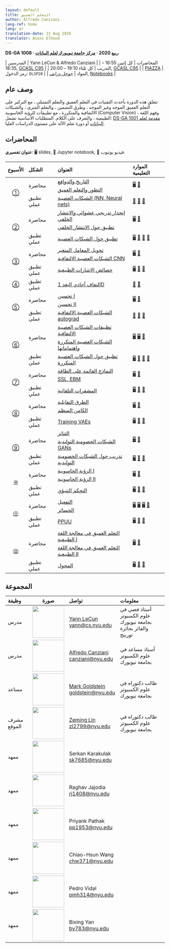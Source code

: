 ```yaml
---
layout: default
title: التعلم العميق
author: Alfredo Canziani
lang-ref: home
lang: ar
translation-date: 21 Aug 2020
translator: Anass Elhoud
---
```


**DS-GA 1008 · ربيع 2020 · [مركز جامعة نيويورك لعلم البيانات](http://cds.nyu.edu/)**

| المدرسين | Yann LeCun & Alfredo Canziani |
| المحاضرات    | كل إثنين 16:55 – 18:35, [GCASL C95](http://library.nyu.edu/services/campus-media/classrooms/gcasl-c95/) |
| التدريب   | كل ثلثاء 19:10 – 20:00, [GCASL C95](http://library.nyu.edu/services/campus-media/classrooms/gcasl-c95/) |
| [PIAZZA](https://piazza.com/nyu/spring2020/dsga1008/home)      | رمز الدخول: `DLSP20` |
| المواد    | [جوجل درايف](https://bitly.com/DLSP20), [Notebooks](https://github.com/Atcold/pytorch-Deep-Learning) |


## وصف عام

تتعلق هذه الدورة بأحدث التقنيات في التعلم العميق والتعلم التمثيلي ، مع التركيز على التعلم العميق الموجه وغير الموجه ، وطرق التضمين ، والتعلم المتري ، والشبكات الالتفافية والمتكررة ، مع تطبيقات للرؤية الحاسوبية (Computer Vision) ، وفهم اللغة الطبيعية ، والتعرف على الكلام. المتطلبات الأساسية تشمل:
 [DS-GA 1001 مقدمة لعلم البيانات](https://cds.nyu.edu/academics/ms-curriculum/) أو دورة تعلم الآلة على مستوى الدراسات العليا.

## المحاضرات

**عنوان تفسيري**: 🖥 slides, 📓 Jupyter notebook, 🎥 فيديو يوتيوب.

<table>
<!-- =============================== HEADER ================================ -->
  <thead>
    <tr>
      <th>الأسبوع</th>
      <th align="left">الشكل</th>
      <th align="left">العنوان</th>
      <th align="left">الموارد التعليمية</th>
    </tr>
  </thead>
  <tbody>
<!-- =============================== WEEK 1 ================================ -->
    <tr>
      <td rowspan="3" align="center"><a href="en/week01/01">①</a></td>
      <td rowspan="2">محاضرة</td>
      <td><a href="en/week01/01-1">التاريخ والدوافع</a></td>
      <td rowspan="2">
        <a href="https://drive.google.com/open?id=1Q7LtZyIS1f3TfeTGll3aDtWygh3GAfCb">🖥️</a>
        <a href="https://www.youtube.com/watch?v=0bMe_vCZo30">🎥</a>
      </td>
    </tr>
    <tr><td><a href="en/week01/01-2">التطور والتعلم العميق</a></td></tr>
    <tr>
      <td rowspan="1">تطبيق عملي</td>
      <td><a href="en/week01/01-3"> الشبكات العصبية (NN, Neural nets)</a></td>
      <td>
        <a href="https://github.com/Atcold/pytorch-Deep-Learning/blob/master/01-tensor_tutorial.ipynb">📓</a>
        <a href="https://github.com/Atcold/pytorch-Deep-Learning/blob/master/02-space_stretching.ipynb">📓</a>
        <a href="https://www.youtube.com/watch?v=5_qrxVq1kvc">🎥</a>
      </td>
    </tr>
<!-- =============================== WEEK 2 ================================ -->
    <tr>
      <td rowspan="3" align="center"><a href="en/week02/02">②</a></td>
      <td rowspan="2">محاضرة</td>
      <td><a href="en/week02/02-1">إنحدار تدريجي عشوائي والانتشار الخلفي</a></td>
      <td rowspan="2">
        <a href="https://drive.google.com/open?id=1w2jV_BT2hWzfOKBR02x_rB4-dfVUI6SR">🖥️</a>
        <a href="https://www.youtube.com/watch?v=d9vdh3b787Y">🎥</a>
      </td>
    </tr>
    <tr><td><a href="en/week02/02-2">تطبيق حول الانتشار الخلفي</a></td></tr>
    <tr>
      <td rowspan="1">تطبيق عملي</td>
      <td><a href="en/week02/02-3">تطبيق حول الشبكات العصبية</a></td>
      <td>
        <a href="https://github.com/Atcold/pytorch-Deep-Learning/blob/master/slides/01%20-%20Spiral%20classification.pdf">🖥</a>
        <a href="https://github.com/Atcold/pytorch-Deep-Learning/blob/master/04-spiral_classification.ipynb">📓</a>
        <a href="https://github.com/Atcold/pytorch-Deep-Learning/blob/master/05-regression.ipynb">📓</a>
        <a href="https://www.youtube.com/watch?v=WAn6lip5oWk">🎥</a>
      </td>
    </tr>
<!-- =============================== WEEK 3 ================================ -->
    <tr>
      <td rowspan="3" align="center"><a href="en/week03/03">③</a></td>
      <td rowspan="2">محاضرة</td>
      <td><a href="en/week03/03-1">تحويل المعامل المتغير</a></td>
      <td rowspan="2">
        <a href="https://drive.google.com/open?id=18UFaOGNKKKO5TYnSxr2b8dryI-PgZQmC">🖥️</a>
        <a href="https://youtu.be/FW5gFiJb-ig">🎥</a>
      </td>
    </tr>
    <tr><td><a href="en/week03/03-2">الشبكات العصبية الالتفافية CNN</a></td></tr>
    <tr>
      <td rowspan="1">تطبيق عملي</td>
      <td><a href="en/week03/03-3">خصائص الإشارات الطبيعية</a></td>
      <td>
        <a href="https://github.com/Atcold/pytorch-Deep-Learning/blob/master/slides/02%20-%20CNN.pdf">🖥</a>
        <a href="https://github.com/Atcold/pytorch-Deep-Learning/blob/master/06-convnet.ipynb">📓</a>
        <a href="https://youtu.be/kwPWpVverkw">🎥</a>
      </td>
    </tr>
<!-- =============================== WEEK 4 ================================ -->
    <tr>
      <td rowspan="1" align="center"><a href="en/week04/04">④</a></td>
      <td rowspan="1">تطبيق عملي</td>
      <td><a href="en/week04/04-1">التفاف أحادي البعد 1D</a></td>
      <td>
        <a href="https://github.com/Atcold/pytorch-Deep-Learning/blob/master/07-listening_to_kernels.ipynb">📓</a>
        <a href="https://youtu.be/OrBEon3VlQg">🎥</a>
      </td>
    </tr>
<!-- =============================== WEEK 5 ================================ -->
    <tr>
      <td rowspan="3" align="center"><a href="en/week05/05">⑤</a></td>
      <td rowspan="2">محاضرة</td>
      <td><a href="en/week05/05-1">تحسين I</a></td>
      <td rowspan="2">
        <a href="https://drive.google.com/open?id=1pwlGN6hDFfEYQqBqcMjWbe4yfBDTxsab">🖥️</a>
        <a href="https://youtu.be/--NZb480zlg">🎥</a>
      </td>
    </tr>
    <tr><td><a href="en/week05/05-2">تحسين II</a></td></tr>
    <tr>
      <td rowspan="1">تطبيق عملي</td>
      <td><a href="en/week05/05-3">الشبكات العصبية الالتفافية autograd</a></td>
      <td>
        <a href="https://github.com/Atcold/pytorch-Deep-Learning/blob/master/03-autograd_tutorial.ipynb">📓</a>
        <a href="https://github.com/Atcold/pytorch-Deep-Learning/blob/master/extra/b-custom_grads.ipynb">📓</a>
        <a href="https://youtu.be/eEzCZnOFU1w">🎥</a>
      </td>
    </tr>
<!-- =============================== WEEK 6 ================================ -->
    <tr>
      <td rowspan="3" align="center"><a href="en/week06/06">⑥</a></td>
      <td rowspan="2">محاضرة</td>
      <td><a href="en/week06/06-1">تطبيقات الشبكات العصبية الالتفافية</a></td>
      <td rowspan="2">
        <a href="https://drive.google.com/open?id=1opT7lV0IRYJegtZjuHsKhlsM5L7GpGL1">🖥️</a>
        <a href="https://drive.google.com/open?id=1sdeVBC3nuh5Zkm2sqzdScEicRvLc_v-F">🖥️</a>
        <a href="https://youtu.be/ycbMGyCPzvE">🎥</a>
      </td>
    </tr>
    <tr><td><a href="en/week06/06-2">الشبكات العصبية المتكررة واهتماماتها</a></td></tr>
    <tr>
      <td rowspan="1">تطبيق عملي</td>
      <td><a href="en/week06/06-3">تطبيق حول الشبكات العصبية المتكررة</a></td>
      <td>
        <a href="https://github.com/Atcold/pytorch-Deep-Learning/blob/master/slides/04%20-%20RNN.pdf">🖥️</a>
        <a href="https://github.com/Atcold/pytorch-Deep-Learning/blob/master/08-seq_classification.ipynb">📓</a>
        <a href="https://github.com/Atcold/pytorch-Deep-Learning/blob/master/09-echo_data.ipynb">📓</a>
        <a href="https://youtu.be/8cAffg2jaT0">🎥</a>
      </td>
    </tr>
<!-- =============================== WEEK 7 ================================ -->
    <tr>
      <td rowspan="3" align="center"><a href="en/week07/07">⑦</a></td>
      <td rowspan="2">محاضرة</td>
      <td><a href="en/week07/07-1">النماذج القائمة على الطاقة</a></td>
      <td rowspan="2">
        <a href="https://drive.google.com/open?id=1z8Dz1YtkOEJpU-gh5RIjORs3GGqkYJQa">🖥️</a>
        <a href="https://youtu.be/tVwV14YkbYs">🎥</a>
      </td>
    </tr>
    <tr><td><a href="en/week07/07-2">SSL, EBM</a></td></tr>
    <tr>
      <td rowspan="1">تطبيق عملي</td>
      <td><a href="en/week07/07-3">المشفرات التلقائية</a></td>
      <td>
        <a href="https://github.com/Atcold/pytorch-Deep-Learning/blob/master/slides/05%20-%20Generative%20models.pdf">🖥️</a>
        <a href="https://github.com/Atcold/pytorch-Deep-Learning/blob/master/10-autoencoder.ipynb">📓</a>
        <a href="https://youtu.be/bggWQ14DD9M">🎥</a>
      </td>
    </tr>
<!-- =============================== WEEK 8 ================================ -->
    <tr>
      <td rowspan="3" align="center"><a href="en/week08/08">⑧</a></td>
      <td rowspan="2">محاضرة</td>
      <td><a href="en/week08/08-1">الطرق التفابلية</a></td>
      <td rowspan="2">
        <a href="https://drive.google.com/open?id=1Zo_PyBEO6aNt0GV74kj8MQL7kfHdIHYO">🖥️</a>
        <a href="https://youtu.be/ZaVP2SY23nc">🎥</a>
      </td>
    </tr>
    <tr><td><a href="en/week08/08-2">الكامن المنظم</a></td></tr>
    <tr>
      <td rowspan="1">تطبيق عملي</td>
      <td><a href="en/week08/08-3">Training VAEs</a></td>
      <td>
        <a href="https://github.com/Atcold/pytorch-Deep-Learning/blob/master/slides/05%20-%20Generative%20models.pdf">🖥️</a>
        <a href="https://github.com/Atcold/pytorch-Deep-Learning/blob/master/11-VAE.ipynb">📓</a>
        <a href="https://youtu.be/7Rb4s9wNOmc">🎥</a>
      </td>
    </tr>
<!-- =============================== WEEK 9 ================================ -->
    <tr>
      <td rowspan="3" align="center"><a href="en/week09/09">⑨</a></td>
      <td rowspan="2">محاضرة</td>
      <td><a href="en/week09/09-1">التناثر</a></td>
      <td rowspan="2">
        <a href="https://drive.google.com/open?id=1wJRzhjSqlrSqEpX4Omagb_gdIkQ5f-6K">🖥️</a>
        <a href="https://youtu.be/Pgct8PKV7iw">🎥</a>
      </td>
    </tr>
    <tr><td><a href="en/week09/09-2">الشبكات الخصومية التوليدية GANs</a></td></tr>
    <tr>
      <td rowspan="1">تطبيق عملي</td>
      <td><a href="en/week09/09-3">  تدريب حول الشبكات الخصومية التوليدية</a></td>
      <td>
        <a href="https://github.com/Atcold/pytorch-Deep-Learning/blob/master/slides/05%20-%20Generative%20models.pdf">🖥️</a>
        <a href="https://github.com/pytorch/examples/tree/master/dcgan">📓</a>
        <a href="https://youtu.be/xYc11zyZ26M">🎥</a>
      </td>
    </tr>
<!-- =============================== WEEK 10 =============================== -->
    <tr>
      <td rowspan="3" align="center"><a href="en/week10/10">⑩</a></td>
      <td rowspan="2">محاضرة</td>
      <td><a href="en/week10/10-1">الرؤية الحاسوبية I</a></td>
      <td rowspan="2">
        <a href="https://drive.google.com/open?id=16lsnDN2HIBTcRucbVKY5B_U16c0tNQhR">🖥️</a>
        <a href="https://youtu.be/0KeR6i1_56g">🎥</a>
      </td>
    </tr>
    <tr><td><a href="en/week10/10-2">الرؤية الحاسوبية II</a></td></tr>
    <tr>
      <td rowspan="1">تطبيق عملي</td>
      <td><a href="en/week10/10-3">التحكم التنبؤي</a></td>
      <td>
        <a href="https://github.com/Atcold/pytorch-Deep-Learning/blob/master/slides/09%20-%20Controller%20learning.pdf">🖥️</a>
        <a href="https://github.com/Atcold/pytorch-Deep-Learning/blob/master/14-truck_backer-upper.ipynb">📓</a>
        <a href="https://youtu.be/A3klBqEWR-I">🎥</a>
      </td>
    </tr>
<!-- =============================== WEEK 11 =============================== -->
    <tr>
      <td rowspan="3" align="center"><a href="en/week11/11">⑪</a></td>
      <td rowspan="2">محاضرة</td>
      <td><a href="en/week11/11-1">التفعيل</a></td>
      <td rowspan="2">
        <a href="https://drive.google.com/file/d/1AzFVLG7D4NK6ugh60f0cJQGYF5OL2sUB">🖥️</a>
        <a href="https://drive.google.com/file/d/1rkiZy0vjZqE2w7baVWvxwfAGae0Eh1Wm">🖥️</a>
        <a href="https://drive.google.com/file/d/1tryOlVAFmazLLZusD2-UfReFMkPk5hPk">🖥️</a>
        <a href="https://youtu.be/bj1fh3BvqSU">🎥</a>
      </td>
    </tr>
    <tr><td><a href="en/week11/11-2">الخسائر</a></td></tr>
    <tr>
      <td rowspan="1">تطبيق عملي</td>
      <td><a href="en/week11/11-3">PPUU</a></td>
      <td>
        <a href="http://bit.ly/PPUU-slides">🖥️</a>
        <a href="http://bit.ly/PPUU-code">📓</a>
        <a href="https://youtu.be/VcrCr-KNBHc">🎥</a>
      </td>
    </tr>
<!-- =============================== WEEK 12 =============================== -->
    <tr>
      <td rowspan="3" align="center"><a href="en/week12/12">⑫</a></td>
      <td rowspan="2">محاضرة</td>
      <td><a href="en/week12/12-1">التعلم العميق في معالجة اللغة الطبيعية I</a></td>
      <td rowspan="2">
        <a href="https://drive.google.com/file/d/149m3wRavTp4DQZ6RJTej8KP8gv4jnkPW/">🖥️</a>
        <a href="https://youtu.be/6D4EWKJgNn0">🎥</a>
      </td>
    </tr>
    <tr><td><a href="en/week12/12-2">التعلم العميق في معالجة اللغة الطبيعية II</a></td></tr>
    <tr>
      <td rowspan="1">تطبيق عملي</td>
      <td><a href="en/week12/12-3">المحول</a></td>
      <td>
        <a href="https://github.com/Atcold/pytorch-Deep-Learning/blob/master/slides/10%20-%20Attention%20%26%20transformer.pdf">🖥️</a>
        <a href="https://github.com/Atcold/pytorch-Deep-Learning/blob/master/15-transformer.ipynb">📓</a>
        <a href="https://youtu.be/f01J0Dri-6k">🎥</a>
      </td>
    </tr>
  </tbody>
</table>


## المجموعة

| وظيفة | صورة | تواصل | معلومات |
|:-----|:-----:|:--------|:------|
|مدرس|<img src="images/Yann.png" width="100" height="100">|<a href="https://twitter.com/ylecun">Yann LeCun</a><br>yann@cs.nyu.edu|أستاذ فضي في علوم الكمبيوتر بجامعة نيويورك<br>والفائز بجائزة تورينج|
|مدرس|<img src="https://avatars1.githubusercontent.com/u/2119355" width="100" height="100">|<a href="https://twitter.com/alfcnz">Alfredo Canziani</a><br>canziani@nyu.edu|أستاذ مساعد في علوم الكمبيوتر بجامعة نيويورك|
|مساعد|<img src="https://pbs.twimg.com/profile_images/1186879808845860864/czRv3g1G_400x400.jpg" width="100" height="100">|<a href="https://twitter.com/marikgoldstein">Mark Goldstein</a><br>goldstein@nyu.edu|طالب دكتوراه في علوم الكمبيوتر بجامعة نيويورك|
|مشرف الموقع|<img src="https://pbs.twimg.com/profile_images/673997980370927616/vMXf545j_400x400.jpg" width="100" height="100">|<a href="https://twitter.com/ebetica">Zeming Lin</a><br>zl2799@nyu.edu|طالب دكتوراه في علوم الكمبيوتر بجامعة نيويورك|
|ممهد|<img src="https://st3.depositphotos.com/13159112/17145/v/450/depositphotos_171453724-stock-illustration-default-avatar-profile-icon-grey.jpg" width="100" height="100">|Serkan Karakulak <br>sk7685@nyu.edu|
|ممهد|<img src="https://st3.depositphotos.com/13159112/17145/v/450/depositphotos_171453724-stock-illustration-default-avatar-profile-icon-grey.jpg" width="100" height="100">|Raghav Jajodia <br>rj1408@nyu.edu|
|ممهد|<img src="https://st3.depositphotos.com/13159112/17145/v/450/depositphotos_171453724-stock-illustration-default-avatar-profile-icon-grey.jpg" width="100" height="100">|Priyank Pathak <br>pp1953@nyu.edu|
|ممهد|<img src="https://st3.depositphotos.com/13159112/17145/v/450/depositphotos_171453724-stock-illustration-default-avatar-profile-icon-grey.jpg" width="100" height="100">|Chiao-Hsun Wang <br>chw371@nyu.edu|
|ممهد|<img src="https://st3.depositphotos.com/13159112/17145/v/450/depositphotos_171453724-stock-illustration-default-avatar-profile-icon-grey.jpg" width="100" height="100">|Pedro Vidal<br>pmh314@nyu.edu|
|ممهد|<img src="https://st3.depositphotos.com/13159112/17145/v/450/depositphotos_171453724-stock-illustration-default-avatar-profile-icon-grey.jpg" width="100" height="100">|Bixing Yan <br>by783@nyu.edu|
